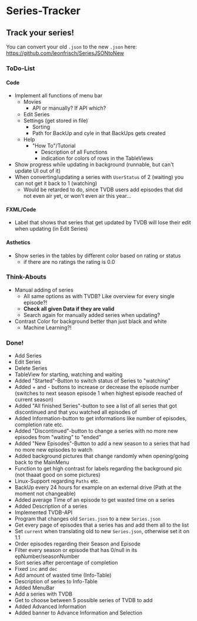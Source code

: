 # Series-Tracker

## Track your series!

You can convert your old `.json` to the new `.json` here: https://github.com/leonfrisch/SeriesJSONtoNew

### ToDo-List
#### Code
* Implement all functions of menu bar
    * Movies
        * API or manually? If API which?
    * Edit Series
    * Settings (get stored in file)
        * Sorting
        * Path for BackUp and cyle in that BackUps gets created 
    * Help
        * "How To"/Tutorial
            * Description of all Functions
            * indication for colors of rows in the TableViews
* Show progress while updating in background (runnable, but can't update UI out of it)
* When converting/updating a series with `UserStatus` of 2 (waiting) you can not get it back to 1 (watching)
    * Would be retarded to do, since TVDB users add episodes that did not even air yet, or won't even air this year...
    
#### FXML/Code
* Label that shows that series that get updated by TVDB will lose their edit when updating (in Edit Series)

#### Asthetics
* Show series in the tables by different color based on rating or status
    * if there are no ratings the rating is 0.0

### Think-Abouts
* Manual adding of series
    * All same options as with TVDB? Like overview for every single episode?!
    * **Check all given Data if they are valid**
    * Search again for manually added series when updating?
* Contrast Color for background better than just black and white
    * Machine Learning?!

### Done!
* Add Series
* Edit Series
* Delete Series
* TableView for starting, watching and waiting
* Added "Started"-Button to switch status of Series to "watching"
* Added + and - buttons to increase or decrease the episode number (switches to next season episode 1 when highest episode reached of current season)
* Added "All finished Series"-button to see a list of all series that got discontinued and that you watched all episodes of
* Added Information-button to get informations like number of episodes, completion rate etc.
* Added "Discontinued"-button to change a series with no more new episodes from "waiting" to "ended"
* Added "New Episodes"-Button to add a new season to a series that had no more new episodes to watch
* Added background pictures that change randomly when opening/going back to the MainMenu
* Function to get high contrast for labels regarding the background pic (not thaaat good on some pictures)
* Linux-Support regarding `Paths` etc.
* BackUp every 24 hours for example on an external drive (Path at the moment not changeable)
* Added average Time of an episode to get wasted time on a series
* Added Description of a series
* Implemented TVDB-API
* Program that changes old `Series.json` to a new `Series.json`
* Get every page of episodes that a series has and add them all to the list
* Set `current` when translating old to new `Series.json`, otherwise set it on 1.1
* Order episodes regarding their Season and Episode
* Filter every season or episode that has 0/null in its epNumber/seasonNumber
* Sort series after percentage of completion
* Fixed `inc` and `dec`
* Add amount of wasted time (Info-Table)
* Description of series to Info-Table
* Added MenuBar
* Add a series with TVDB
* Get to choose between 5 possible series of TVDB to add
* Added Advanced Information
* Added banner to Advance Information and Selection
